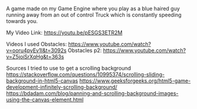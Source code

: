 A game made on my Game Engine where you play as a blue haired guy running away from an out of control Truck which is constantly speeding towards you.

My Video Link: https://youtu.be/pESGS3ETR2M


Videos I used
Obstacles: https://www.youtube.com/watch?v=ooru4pyEv1I&t=3092s
Obstacles p2: https://www.youtube.com/watch?v=Z5joiSrXqHg&t=363s

Sources I tried to use to get a scrolling background
https://stackoverflow.com/questions/10995374/scrolling-sliding-background-in-html5-canvas
https://www.geeksforgeeks.org/html5-game-development-infinitely-scrolling-background/
https://bdadam.com/blog/panning-and-scrolling-background-images-using-the-canvas-element.html
